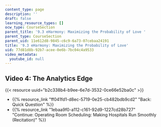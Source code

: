 ```yaml
---
content_type: page
description: ''
draft: false
learning_resource_types: []
ocw_type: CourseSection
parent_title: '9.3 eHarmony: Maximizing the Probability of Love '
parent_type: CourseSection
parent_uid: 11e612d8-9845-c6c9-6a73-07cebaa24191
title: '9.3 eHarmony: Maximizing the Probability of Love'
uid: 77d81d8b-92b7-acee-0e6b-7bc04c4a9533
video_metadata:
  youtube_id: null
---
```

## Video 4: The Analytics Edge

{{< resource uuid="b2c338b4-b9ee-6e7d-3532-0ce66e52ba0c" >}}

- {{% resource_link "ff041fd1-d8ec-5719-0e25-cb482bdb9cd2" "Back: Quick Question" %}}
- {{% resource_link "1ebaa9f0-a112-c161-92d9-1227cd28b727" "Continue: Operating Room Scheduling: Making Hospitals Run Smoothly (Recitation)" %}}